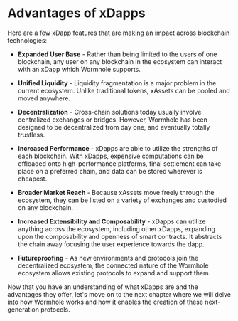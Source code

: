 # Advantages of xDapps

Here are a few xDapp features that are making an impact across blockchain technologies:

- **Expanded User Base** - Rather than being limited to the users of one blockchain, any user on any blockchain in the ecosystem can interact with an xDapp which Wormhole supports.

- **Unified Liquidity** - Liquidity fragmentation is a major problem in the current ecosystem. Unlike traditional tokens, xAssets can be pooled and moved anywhere. 

- **Decentralization** - Cross-chain solutions today usually involve centralized exchanges or bridges. However, Wormhole has been designed to be decentralized from day one, and eventually totally trustless.

- **Increased Performance** - xDapps are able to utilize the strengths of each blockchain. With xDapps, expensive computations can be offloaded onto high-performance platforms, final settlement can take place on a preferred chain, and data can be stored wherever is cheapest.

- **Broader Market Reach** - Because xAssets move freely through the ecosystem, they can be listed on a variety of exchanges and custodied on any blockchain.

- **Increased Extensibility and Composability** - xDapps can utilize anything across the ecosystem, including other xDapps, expanding upon the composability and openness of smart contracts. 
  It abstracts the chain away focusing the user experience towards the dapp.

- **Futureproofing** - As new environments and protocols join the decentralized ecosystem, the connected nature of the Wormhole ecosystem allows existing protocols to expand and support them.

Now that you have an understanding of what xDapps are and the advantages they offer, let's move on to the next chapter where we will delve into how Wormhole works and how it enables the creation of these next-generation protocols.
